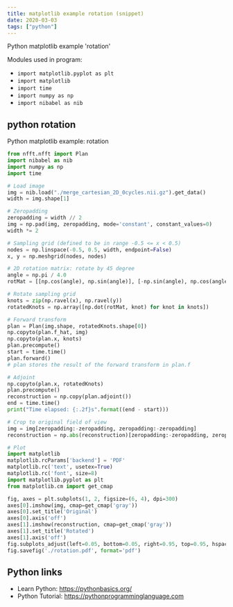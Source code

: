 ```yaml
---
title: matplotlib example rotation (snippet)
date: 2020-03-03
tags: ["python"]
---
```

Python matplotlib example 'rotation'


Modules used in program: 
* `import matplotlib.pyplot as plt`
* `import matplotlib`
* `import time`
* `import numpy as np`
* `import nibabel as nib`

## python rotation

Python matplotlib example: rotation

```python
from nfft.nfft import Plan
import nibabel as nib
import numpy as np
import time

# Load image
img = nib.load("./merge_cartesian_2D_0cycles.nii.gz").get_data()
width = img.shape[1]

# Zeropadding
zeropadding = width // 2
img = np.pad(img, zeropadding, mode='constant', constant_values=0)
width *= 2

# Sampling grid (defined to be in range -0.5 <= x < 0.5)
nodes = np.linspace(-0.5, 0.5, width, endpoint=False)
x, y = np.meshgrid(nodes, nodes)

# 2D rotation matrix: rotate by 45 degree
angle = np.pi / 4.0
rotMat = [[np.cos(angle), np.sin(angle)], [-np.sin(angle), np.cos(angle)]]

# Rotate sampling grid
knots = zip(np.ravel(x), np.ravel(y))
rotatedKnots = np.array([np.dot(rotMat, knot) for knot in knots])

# Forward transform
plan = Plan(img.shape, rotatedKnots.shape[0])
np.copyto(plan.f_hat, img)
np.copyto(plan.x, knots)
plan.precompute()
start = time.time()
plan.forward()
# plan stores the result of the forward transform in plan.f

# Adjoint
np.copyto(plan.x, rotatedKnots)
plan.precompute()
reconstruction = np.copy(plan.adjoint())
end = time.time()
print("Time elapsed: {:.2f}s".format((end - start)))

# Crop to original field of view
img = img[zeropadding:-zeropadding, zeropadding:-zeropadding]
reconstruction = np.abs(reconstruction)[zeropadding:-zeropadding, zeropadding:-zeropadding]

# Plot
import matplotlib
matplotlib.rcParams['backend'] = 'PDF'
matplotlib.rc('text', usetex=True)
matplotlib.rc('font', size=8)
import matplotlib.pyplot as plt
from matplotlib.cm import get_cmap

fig, axes = plt.subplots(1, 2, figsize=(6, 4), dpi=300)
axes[0].imshow(img, cmap=get_cmap('gray'))
axes[0].set_title('Original')
axes[0].axis('off')
axes[1].imshow(reconstruction, cmap=get_cmap('gray'))
axes[1].set_title('Rotated')
axes[1].axis('off')
fig.subplots_adjust(left=0.05, bottom=0.05, right=0.95, top=0.95, hspace=0.05, wspace=0.1)
fig.savefig('./rotation.pdf', format='pdf')

```

## Python links

- Learn Python: https://pythonbasics.org/
- Python Tutorial: https://pythonprogramminglanguage.com
